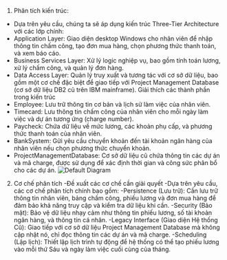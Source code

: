 1. Phân tích kiến trúc:
- Dựa trên yêu cầu, chúng ta sẽ áp dụng kiến trúc Three-Tier Architecture với các lớp chính:
- Application Layer: Giao diện desktop Windows cho nhân viên để nhập thông tin chấm công, tạo đơn mua hàng, chọn phương thức thanh toán, và xem báo cáo.
- Business Services Layer: Xử lý logic nghiệp vụ, bao gồm tính toán lương, xử lý chấm công, và quản lý đơn hàng.
- Data Access Layer: Quản lý truy xuất và tương tác với cơ sở dữ liệu, bao gồm một cơ chế đặc biệt để giao tiếp với Project Management Database (cơ sở dữ liệu DB2 cũ trên IBM mainframe).
Giải thích các thành phần trong kiến trúc
- Employee: Lưu trữ thông tin cơ bản và lịch sử làm việc của nhân viên.
- Timecard: Lưu thông tin chấm công của nhân viên cho mỗi ngày làm việc và dự án tương ứng (charge number).
- Paycheck: Chứa dữ liệu về mức lương, các khoản phụ cấp, và phương thức thanh toán của nhân viên.
- BankSystem: Gửi yêu cầu chuyển khoản đến tài khoản ngân hàng của nhân viên nếu chọn phương thức chuyển khoản.
- ProjectManagementDatabase: Cơ sở dữ liệu cũ chứa thông tin các dự án và mã charge, được sử dụng để xác định thời gian và công sức phân bổ cho các dự án.
![Default Diagram](https://www.planttext.com/api/plantuml/png/V991RiCW44Ntd09bdqtNaHL7xg9I8qTfBZ21KKkB0GtGo8foiYnwf5wXfd6H4yTTylWpy-V3z_bhwGDGY8rcp87uW5Vaiz8vhGG4PGr_XXPfne-CSw71U_xOE6rRn2VZOiXqYyvIM5iPDMQuWRP14sgNEdbs6enOHQyCTfeNf4ybq8y7TTLajUu56UzKWm98tlABWrlQM_Z3GmiL1E2b4Cd5v9PLMOyc3rdV_mf54c_WiIQ9b2w6GpTatr44lWRJdLCfJpxsdVvgzulir-9YKQqUYYArkVSoSsaFPbvCHygcmywruopOlNoo_hyr65kYaUb7_G000F__0m00)
2. Cơ chế phân tích
-Đề xuất các cơ chế cần giải quyết
-Dựa trên yêu cầu, các cơ chế phân tích chính bao gồm:
-Persistence (Lưu trữ): Cần lưu trữ thông tin nhân viên, bảng chấm công, phiếu lương và đơn mua hàng để đảm bảo khả năng truy cập và kiểm tra dữ liệu khi cần.
-Security (Bảo mật): Bảo vệ dữ liệu nhạy cảm như thông tin phiếu lương, số tài khoản ngân hàng, và thông tin cá nhân.
-Legacy Interface (Giao diện Hệ thống Cũ): Giao tiếp với cơ sở dữ liệu Project Management Database mà không cập nhật nó, chỉ đọc thông tin các dự án và mã charge.
-Scheduling (Lập lịch): Thiết lập lịch trình tự động để hệ thống có thể tạo phiếu lương vào mỗi thứ Sáu và ngày làm việc cuối cùng của tháng.
